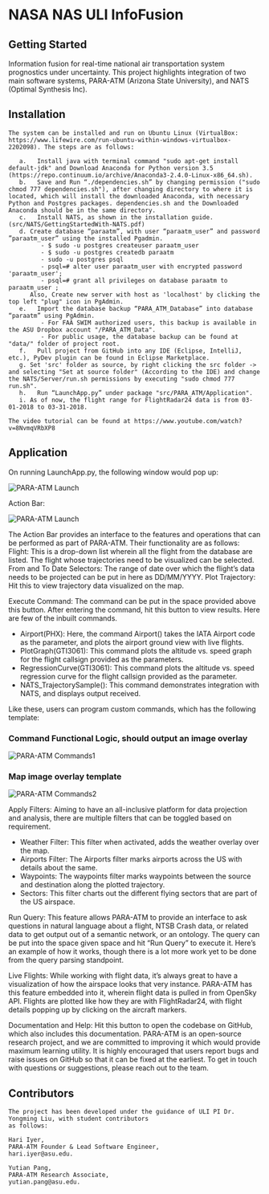 # NASA NAS ULI InfoFusion



## Getting Started

Information fusion for real-time national air transportation system prognostics under uncertainty. This project highlights integration of two main software systems, PARA-ATM (Arizona State University), and NATS (Optimal Synthesis Inc).

## Installation
```
The system can be installed and run on Ubuntu Linux (VirtualBox: https://www.lifewire.com/run-ubuntu-within-windows-virtualbox-2202098). The steps are as follows:

   a.	Install java with terminal command "sudo apt-get install default-jdk" and Download Anaconda for Python version 3.5 (https://repo.continuum.io/archive/Anaconda3-2.4.0-Linux-x86_64.sh).
   b.	Save and Run “./dependencies.sh” by changing permission ("sudo chmod 777 dependencies.sh"), after changing directory to where it is located, which will install the downloaded Anaconda, with necessary Python and Postgres packages. dependencies.sh and the Downloaded Anaconda should be in the same directory.
   c.   Install NATS, as shown in the installation guide. (src/NATS/GettingStartedWith-NATS.pdf)
   d. Create database “paraatm”, with user “paraatm_user” and password ”paraatm_user” using the installed Pgadmin.
         - $ sudo -u postgres createuser paraatm_user
         - $ sudo -u postgres createdb paraatm
         - sudo -u postgres psql 
         - psql=# alter user paraatm_user with encrypted password 'paraatm_user';   
         - psql=# grant all privileges on database paraatm to paraatm_user ;
      Also, Create new server with host as 'localhost' by clicking the top left "plug" icon in PgAdmin.
   e.	Import the database backup “PARA_ATM_Database” into database “paraatm” using PgAdmin. 
         - For FAA SWIM authorized users, this backup is available in the ASU Dropbox account "/PARA_ATM_Data".
         - For public usage, the database backup can be found at "data/" folder of project root.
   f.	Pull project from GitHub into any IDE (Eclipse, IntelliJ, etc.), PyDev plugin can be found in Eclipse Marketplace.
   g. Set 'src' folder as source, by right clicking the src folder -> and selecting "Set at source folder" (According to the IDE) and change the NATS/Server/run.sh permissions by executing "sudo chmod 777 run.sh".
   h.	Run “LaunchApp.py” under package "src/PARA_ATM/Application".
   i. As of now, the flight range for FlightRadar24 data is from 03-01-2018 to 03-31-2018.
   
The video tutorial can be found at https://www.youtube.com/watch?v=8NvmqVRbXP8
```
## Application

On running LaunchApp.py, the following window would pop up:

![PARA-ATM Launch](https://image.ibb.co/cuAPWn/Screenshot_from_2018_04_19_04_45_11.png)

Action Bar:

![PARA-ATM Launch](https://image.ibb.co/c0G9xS/Screenshot_from_2018_04_19_04_45_31.png)
 
The Action Bar provides an interface to the features and operations that can be performed as part of PARA-ATM. Their functionality are as follows:
Flight: This is a drop-down list wherein all the flight from the database are listed. The flight whose trajectories need to be visualized can be selected.
From and To Date Selectors: The range of date over which the flight’s data needs to be projected can be put in here as DD/MM/YYYY.
Plot Trajectory: Hit this to view trajectory data visualized on the map.

Execute Command: The command can be put in the space provided above this button. After entering the command, hit this button to view results. Here are few of the inbuilt commands.
-	Airport(PHX): Here, the command Airport() takes the IATA Airport code as the parameter, and plots the airport ground view with live flights.
-	PlotGraph(GTI3061): This command plots the altitude vs. speed graph for the flight callsign provided as the parameters. 
-	RegressionCurve(GTI3061): This command plots the altitude vs. speed regression curve for the flight callsign provided as the parameter.
-	NATS_TrajectorySample(): This command demonstrates integration with NATS, and displays output received.

Like these, users can program custom commands, which has the following template:

### Command Functional Logic, should output an image overlay

![PARA-ATM Commands1](https://image.ibb.co/dsJRP7/commandexample.png)

### Map image overlay template

![PARA-ATM Commands2](https://image.ibb.co/n1af47/Screenshot_from_2018_04_19_03_48_53.png)

Apply Filters: Aiming to have an all-inclusive platform for data projection and analysis, there are multiple filters that can be toggled based on requirement.
-	Weather Filter: This filter when activated, adds the weather overlay over the map.
-	Airports Filter: The Airports filter marks airports across the US with details about the same.
-	Waypoints: The waypoints filter marks waypoints between the source and destination along the plotted trajectory.
-	Sectors: This filter charts out the different flying sectors that are part of the US airspace.

Run Query: 
This feature allows PARA-ATM to provide an interface to ask questions in natural language about a flight, NTSB Crash data, or related data to get output out of a semantic network, or an ontology. The query can be put into the space given space and hit “Run Query” to execute it. Here’s an example of how it works, though there is a lot more work yet to be done from the query parsing standpoint.

Live Flights:
While working with flight data, it’s always great to have a visualization of how the airspace looks that very instance. PARA-ATM has this feature embedded into it, wherein flight data is pulled in from OpenSky API. Flights are plotted like how they are with FlightRadar24, with flight details popping up by clicking on the aircraft markers.

Documentation and Help:
Hit this button to open the codebase on GitHub, which also includes this documentation. PARA-ATM is an open-source research project, and we are committed to improving it which would provide maximum learning utility. It is highly encouraged that users report bugs and raise issues on GitHub so that it can be fixed at the earliest. To get in touch with questions or suggestions, please reach out to the team.

## Contributors
```
The project has been developed under the guidance of ULI PI Dr. Yongming Liu, with student contributors 
as follows:

Hari Iyer,
PARA-ATM Founder & Lead Software Engineer,
hari.iyer@asu.edu.

Yutian Pang,
PARA-ATM Research Associate,
yutian.pang@asu.edu.
```
